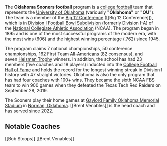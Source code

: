 






The **Oklahoma Sooners football** program is a [college football](https://en.wikipedia.org/wiki/College_football "College football") team that represents the [University of Oklahoma](https://en.wikipedia.org/wiki/University_of_Oklahoma "University of Oklahoma") (variously **"Oklahoma"** or **"OU"**). The team is a member of the [Big 12 Conference](https://en.wikipedia.org/wiki/Big_12_Conference "Big 12 Conference") ([[Big 12 Conference]]), which is in [Division I](https://en.wikipedia.org/wiki/NCAA_Division_I "NCAA Division I") [Football Bowl Subdivision](https://en.wikipedia.org/wiki/Football_Bowl_Subdivision "Football Bowl Subdivision") (formerly Division I-A) of the [National Collegiate Athletic Association](https://en.wikipedia.org/wiki/National_Collegiate_Athletic_Association "National Collegiate Athletic Association") (NCAA). The program began in 1895 and is one of the most successful programs of the modern era, with the most wins (606) and the highest winning percentage (.762) since 1945.

The program claims 7 national championships, 50 conference championships, 162 First Team [All-Americans](https://en.wikipedia.org/wiki/All-Americans "All-Americans") (82 consensus), and seven [Heisman Trophy](https://en.wikipedia.org/wiki/Heisman_Trophy "Heisman Trophy") winners. In addition, the school has had 23 members (five coaches and 18 players) inducted into the [College Football Hall of Fame](https://en.wikipedia.org/wiki/College_Football_Hall_of_Fame "College Football Hall of Fame") and holds the record for the longest winning streak in Division I history with 47 straight victories. Oklahoma is also the only program that has had four coaches with 100+ wins. They became the sixth NCAA FBS team to win 900 games when they defeated the Texas Tech Red Raiders on September 28, 2019.

The Sooners play their home games at [Gaylord Family Oklahoma Memorial Stadium](https://en.wikipedia.org/wiki/Gaylord_Family_Oklahoma_Memorial_Stadium "Gaylord Family Oklahoma Memorial Stadium") in [Norman, Oklahoma](https://en.wikipedia.org/wiki/Norman,_Oklahoma "Norman, Oklahoma"). [[Brent Venables]] is the head coach and has served since 2022.

## Notable Coaches
[[Bob Stoops]]
[[Brent Venables]]